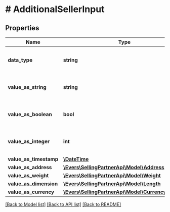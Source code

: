 # # AdditionalSellerInput

## Properties

Name | Type | Description | Notes
------------ | ------------- | ------------- | -------------
**data_type** | **string** | The data type of the additional information. | [optional]
**value_as_string** | **string** | The value when the data type is string. | [optional]
**value_as_boolean** | **bool** | The value when the data type is boolean. | [optional]
**value_as_integer** | **int** | The value when the data type is integer. | [optional]
**value_as_timestamp** | [**\DateTime**](\DateTime.md) |  | [optional]
**value_as_address** | [**\Evers\SellingPartnerApi\Model\Address**](Address.md) |  | [optional]
**value_as_weight** | [**\Evers\SellingPartnerApi\Model\Weight**](Weight.md) |  | [optional]
**value_as_dimension** | [**\Evers\SellingPartnerApi\Model\Length**](Length.md) |  | [optional]
**value_as_currency** | [**\Evers\SellingPartnerApi\Model\CurrencyAmount**](CurrencyAmount.md) |  | [optional]

[[Back to Model list]](../../README.md#models) [[Back to API list]](../../README.md#endpoints) [[Back to README]](../../README.md)
